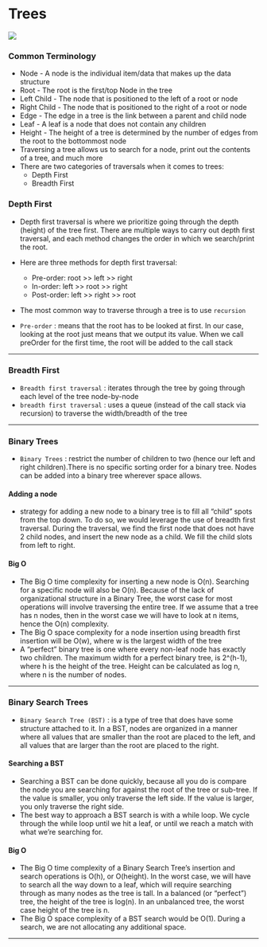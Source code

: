 
# Trees

![](https://tech.paayi.com/uploads/media/Tree%20Data%20structure.png)
### Common Terminology
  * Node - A node is the individual item/data that makes up the data structure
  * Root - The root is the first/top Node in the tree
  * Left Child - The node that is positioned to the left of a root or node
  * Right Child - The node that is positioned to the right of a root or node
  * Edge - The edge in a tree is the link between a parent and child node
  * Leaf - A leaf is a node that does not contain any children
  * Height - The height of a tree is determined by the number of edges from the root to the bottommost node
* Traversing a tree allows us to search for a node, print out the contents of a tree, and much more
* There are two categories of traversals when it comes to trees:
  * Depth First
  * Breadth First
### Depth First
* Depth first traversal is where we prioritize going through the depth (height) of the tree first. There are multiple ways to carry out depth first 
traversal, and each method changes the order in which we search/print the root. 
* Here are three methods for depth first traversal:

  * Pre-order: root >> left >> right
  * In-order: left >> root >> right
  * Post-order: left >> right >> root
* The most common way to traverse through a tree is to use `recursion`
* `Pre-order` :  means that the root has to be looked at first. In our case, looking at the root just means that we output its value. When we call 
preOrder for the first time, the root will be added to the call stack
----------------------------------------------------------------------------------------------------------------------------------------------
### Breadth First
* `Breadth first traversal` : iterates through the tree by going through each level of the tree node-by-node
*  `breadth first traversal` : uses a queue (instead of the call stack via recursion) to traverse the width/breadth of the tree
-----------------------------------------------------------------------------------------------------------------------------------------------
### Binary Trees
* `Binary Trees` : restrict the number of children to two (hence our left and right children).There is no specific sorting order for a binary tree. Nodes can be
added into a binary tree wherever space allows.
#### Adding a node
* strategy for adding a new node to a binary tree is to fill all “child” spots from the top down. To do so, we would leverage the use of breadth first traversal. During the
traversal, we find the first node that does not have 2 child nodes, and insert the new node as a child. We fill the child slots from left to right.
#### Big O
* The Big O time complexity for inserting a new node is O(n). Searching for a specific node will also be O(n). Because of the lack of organizational structure 
in a Binary Tree, the worst case for most operations will involve traversing the entire tree. If we assume that a tree has n nodes, then in the worst case we will
have to look at n items, hence the O(n) complexity.
* The Big O space complexity for a node insertion using breadth first insertion will be O(w), where w is the largest width of the tree
* A “perfect” binary tree is one where every non-leaf node has exactly two children. The maximum width for a perfect binary tree, is 2^(h-1), where h is the
height of the tree. Height can be calculated as log n, where n is the number of nodes.
----------------------------------------------------------------------------------------------------------------------------------------------------
### Binary Search Trees
* `Binary Search Tree (BST)` :  is a type of tree that does have some structure attached to it. In a BST, nodes are organized in a manner where all values 
that are smaller than the root are placed to the left, and all values that are larger than the root are placed to the right.
#### Searching a BST
* Searching a BST can be done quickly, because all you do is compare the node you are searching for against the root of the tree or sub-tree. If the value
is smaller, you only traverse the left side. If the value is larger, you only traverse the right side.
* The best way to approach a BST search is with a while loop. We cycle through the while loop until we hit a leaf, or until we reach a match with what we’re searching for.
#### Big O
* The Big O time complexity of a Binary Search Tree’s insertion and search operations is O(h), or O(height). In the worst case, we will have to search all the way down 
to a leaf, which will require searching through as many nodes as the tree is tall. In a balanced (or “perfect”) tree, the height of the tree is log(n). In an unbalanced
tree, the worst case height of the tree is n.
* The Big O space complexity of a BST search would be O(1). During a search, we are not allocating any additional space.

------------------------------------------------------------------------------------------------------------------------------------------------------------















